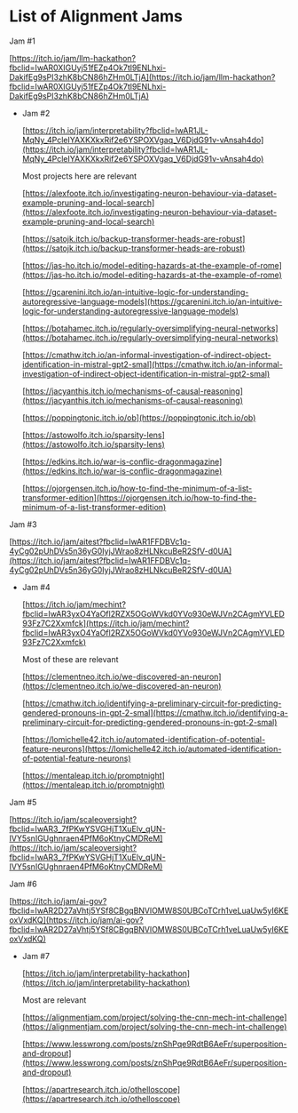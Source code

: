 # List of Alignment Jams

Jam #1

[https://itch.io/jam/llm-hackathon?fbclid=IwAR0XIGUyj51fEZp4Ok7tl9ENLhxi-DakifEg9sPI3zhK8bCN86hZHm0LTjA](https://itch.io/jam/llm-hackathon?fbclid=IwAR0XIGUyj51fEZp4Ok7tl9ENLhxi-DakifEg9sPI3zhK8bCN86hZHm0LTjA)

- Jam #2
    
    [https://itch.io/jam/interpretability?fbclid=IwAR1JL-MqNy_4PcleIYAXKXkxRif2e6YSPOXVgaq_V6DjdG91v-vAnsah4do](https://itch.io/jam/interpretability?fbclid=IwAR1JL-MqNy_4PcleIYAXKXkxRif2e6YSPOXVgaq_V6DjdG91v-vAnsah4do)
    
    Most projects here are relevant
    
    [https://alexfoote.itch.io/investigating-neuron-behaviour-via-dataset-example-pruning-and-local-search](https://alexfoote.itch.io/investigating-neuron-behaviour-via-dataset-example-pruning-and-local-search)
    
    [https://satojk.itch.io/backup-transformer-heads-are-robust](https://satojk.itch.io/backup-transformer-heads-are-robust)
    
    [https://jas-ho.itch.io/model-editing-hazards-at-the-example-of-rome](https://jas-ho.itch.io/model-editing-hazards-at-the-example-of-rome)
    
    [https://gcarenini.itch.io/an-intuitive-logic-for-understanding-autoregressive-language-models](https://gcarenini.itch.io/an-intuitive-logic-for-understanding-autoregressive-language-models)
    
    [https://botahamec.itch.io/regularly-oversimplifying-neural-networks](https://botahamec.itch.io/regularly-oversimplifying-neural-networks)
    
    [https://cmathw.itch.io/an-informal-investigation-of-indirect-object-identification-in-mistral-gpt2-smal](https://cmathw.itch.io/an-informal-investigation-of-indirect-object-identification-in-mistral-gpt2-smal)
    
    [https://jacyanthis.itch.io/mechanisms-of-causal-reasoning](https://jacyanthis.itch.io/mechanisms-of-causal-reasoning)
    
    [https://poppingtonic.itch.io/ob](https://poppingtonic.itch.io/ob)
    
    [https://astowolfo.itch.io/sparsity-lens](https://astowolfo.itch.io/sparsity-lens)
    
    [https://edkins.itch.io/war-is-conflic-dragonmagazine](https://edkins.itch.io/war-is-conflic-dragonmagazine)
    
    [https://ojorgensen.itch.io/how-to-find-the-minimum-of-a-list-transformer-edition](https://ojorgensen.itch.io/how-to-find-the-minimum-of-a-list-transformer-edition)
    

Jam #3

[https://itch.io/jam/aitest?fbclid=IwAR1FFDBVc1q-4yCg02pUhDVs5n36yG0IyjJWrao8zHLNkcuBeR2SfV-d0UA](https://itch.io/jam/aitest?fbclid=IwAR1FFDBVc1q-4yCg02pUhDVs5n36yG0IyjJWrao8zHLNkcuBeR2SfV-d0UA)

- Jam #4
    
    [https://itch.io/jam/mechint?fbclid=IwAR3yxO4YaOfl2RZX5OGoWVkd0YVo930eWJVn2CAgmYVLED93Fz7C2Xxmfck](https://itch.io/jam/mechint?fbclid=IwAR3yxO4YaOfl2RZX5OGoWVkd0YVo930eWJVn2CAgmYVLED93Fz7C2Xxmfck)
    
    Most of these are relevant
    
    [https://clementneo.itch.io/we-discovered-an-neuron](https://clementneo.itch.io/we-discovered-an-neuron)
    
    [https://cmathw.itch.io/identifying-a-preliminary-circuit-for-predicting-gendered-pronouns-in-gpt-2-smal](https://cmathw.itch.io/identifying-a-preliminary-circuit-for-predicting-gendered-pronouns-in-gpt-2-smal)
    
    [https://lomichelle42.itch.io/automated-identification-of-potential-feature-neurons](https://lomichelle42.itch.io/automated-identification-of-potential-feature-neurons)
    
    [https://mentaleap.itch.io/promptnight](https://mentaleap.itch.io/promptnight)
    

Jam #5

[https://itch.io/jam/scaleoversight?fbclid=IwAR3_7fPKwYSVGHjT1XuElv_qUN-IVY5snIGUghnraen4PfM6oKtnyCMDReM](https://itch.io/jam/scaleoversight?fbclid=IwAR3_7fPKwYSVGHjT1XuElv_qUN-IVY5snIGUghnraen4PfM6oKtnyCMDReM)

Jam #6

[https://itch.io/jam/ai-gov?fbclid=IwAR2D27aVhtj5YSf8CBgqBNVlOMW8S0UBCoTCrh1veLuaUw5yI6KEoxVxdKQ](https://itch.io/jam/ai-gov?fbclid=IwAR2D27aVhtj5YSf8CBgqBNVlOMW8S0UBCoTCrh1veLuaUw5yI6KEoxVxdKQ)

- Jam #7
    
    [https://itch.io/jam/interpretability-hackathon](https://itch.io/jam/interpretability-hackathon)
    
    Most are relevant
    
    [https://alignmentjam.com/project/solving-the-cnn-mech-int-challenge](https://alignmentjam.com/project/solving-the-cnn-mech-int-challenge)
    
    [https://www.lesswrong.com/posts/znShPqe9RdtB6AeFr/superposition-and-dropout](https://www.lesswrong.com/posts/znShPqe9RdtB6AeFr/superposition-and-dropout)
    
    [https://apartresearch.itch.io/othelloscope](https://apartresearch.itch.io/othelloscope)
